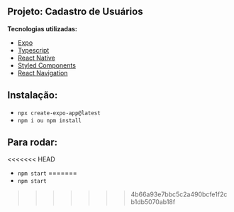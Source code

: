 ## Projeto: Cadastro de Usuários

**Tecnologias utilizadas:**

- [Expo]()
- [Typescript]()
- [React Native]()
- [Styled Components]()
- [React Navigation]()

## Instalação:

- `npx create-expo-app@latest`
- `npm i ou npm install`

## Para rodar:

<<<<<<< HEAD
- `npm start`
=======
- `npm start`
>>>>>>> 4b66a93e7bbc5c2a490bcfe1f2cb1db5070ab18f
